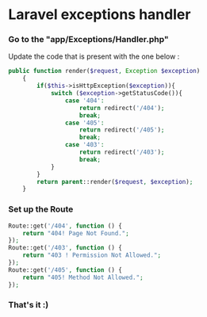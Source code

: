 # Laravel exceptions handler 

### Go to the "app/Exceptions/Handler.php"
Update the code that is present with the one below :
```php
public function render($request, Exception $exception)
    {
		if($this->isHttpException($exception)){
            switch ($exception->getStatusCode()){
                case '404':
                    return redirect('/404');
                    break;
                case '405':
                    return redirect('/405');
                    break;
                case '403':
                    return redirect('/403');
                    break;
            }
        }
        return parent::render($request, $exception);
    }
```

### Set up the Route 

```php
Route::get('/404', function () {
    return "404! Page Not Found.";
});
Route::get('/403', function () {
    return "403 ! Permission Not Allowed.";
});
Route::get('/405', function () {
    return "405! Method Not Allowed.";
});
```

### That's it :)
